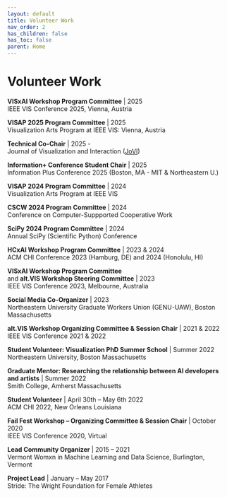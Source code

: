 ```yaml
---
layout: default
title: Volunteer Work
nav_order: 2
has_children: false
has_toc: false
parent: Home
---
```

# Volunteer Work
__VISxAI Workshop Program Committee__ | 2025  
IEEE VIS Conference 2025, Vienna, Austria

__VISAP 2025 Program Committee__  |  2025  
Visualization Arts Program at IEEE VIS: Vienna, Austria

__Technical Co-Chair__  |  2025 -   
Journal of Visualization and Interaction ([JoVI](https://www.journalovi.org/))

__Information+ Conference Student Chair__  |  2025  
Information Plus Conference 2025 (Boston, MA - MIT & Northeastern U.)

__VISAP 2024 Program Committee__  |  2024  
Visualization Arts Program at IEEE VIS

__CSCW 2024 Program Committee__  |  2024  
Conference on Computer-Suppported Cooperative Work

__SciPy 2024 Program Committee__  |  2024  
Annual SciPy (Scientific Python) Conference

__HCxAI Workshop Program Committee__  |  2023 & 2024  
ACM CHI Conference 2023 (Hamburg, DE) and 2024 (Honolulu, HI)

__VISxAI Workshop Program Committee__  
and __alt.VIS Workshop Steering Committee__ | 2023  
IEEE VIS Conference 2023, Melbourne, Australia

__Social Media Co-Organizer__ | 2023  
Northeastern University Graduate Workers Union (GENU-UAW), Boston Massachusetts

__alt.VIS Workshop Organizing Committee & Session Chair__  |  2021 & 2022  
IEEE VIS Conference 2021 & 2022

__Student Volunteer: Visualization PhD Summer School__ | Summer 2022  
Northeastern University, Boston Massachusetts

__Graduate Mentor: Researching the relationship between AI developers and artists__ | Summer 2022  
Smith College, Amherst Massachusetts

__Student Volunteer__ | April 30th – May 6th 2022  
ACM CHI 2022, New Orleans Louisiana

__Fail Fest Workshop – Organizing Committee & Session Chair__  |  October 2020  
IEEE VIS Conference 2020, Virtual

__Lead Community Organizer__  |  2015 – 2021  
Vermont Womxn in Machine Learning and Data Science, Burlington, Vermont

__Project Lead__  |  January – May 2017  
Stride: The Wright Foundation for Female Athletes
